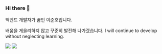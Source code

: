 ### Hi there 👋

백엔드 개발자가 꿈인 이준호입니다.

배움을 게을리하지 않고 꾸준히 발전해 나가겠습니다.
I will continue to develop without neglecting learning.

<img src="https://img.shields.io/badge/Eclipse IDE-#2C2255?style=for-the-badge&logo=Eclipse IDE&logoColor=white">

<img src="#2C2255">
<!--
**codingMachineJunior/codingMachineJunior** is a ✨ _special_ ✨ repository because its `README.md` (this file) appears on your GitHub profile.

Here are some ideas to get you started:

- 🔭 I’m currently working on ...
- 🌱 I’m currently learning ...
- 👯 I’m looking to collaborate on ...
- 🤔 I’m looking for help with ...
- 💬   Ask me about ...
- 📫 How to reach me: ...
- 😄 Pronouns: ...
- ⚡ Fun fact: ...
-->
